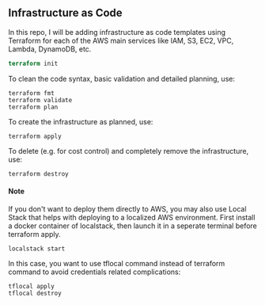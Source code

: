 ## Infrastructure as Code
In this repo, I will be adding infrastructure as code templates using Terraform for each of the AWS main services like IAM, S3, EC2, VPC, Lambda, DynamoDB, etc.
```terraform
terraform init
```
To clean the code syntax, basic validation and detailed planning, use:
```
terraform fmt
terraform validate
terraform plan
```
To create the infrastructure as planned, use:
```
terraform apply
```
To delete (e.g. for cost control) and completely remove the infrastructure, use:
```
terraform destroy
```
#### Note
If you don't want to deploy them directly to AWS, you may also use Local Stack that helps with deploying to a localized AWS environment. 
First install a docker container of localstack, then launch it in a seperate terminal before terraform apply.
```
localstack start
```
In this case, you want to use tflocal command instead of terraform command to avoid credentials related complications:
```
tflocal apply
tflocal destroy
```
